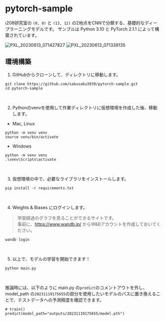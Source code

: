 # pytorch-sample
ι208研究室の `(0, 0)` と `(13, 12)` の2地点をCNNで分類する、基礎的なディープラーニングモデルです。
サンプルは Python 3.10 と PyTorch 2.1.1 によって構築されています。

![PXL_20230613_071427827](https://github.com/sakusaku3939/pytorch-sample/assets/53967490/c1687d33-d2ba-4a97-99c2-03e8bc9d924b)
![PXL_20230613_071338135](https://github.com/sakusaku3939/pytorch-sample/assets/53967490/745ee9d2-145e-4ce5-ad8b-64c1c62c34ec)

## 環境構築
1. GitHubからクローンして、ディレクトリに移動します。
```
git clone https://github.com/sakusaku3939/pytorch-sample.git
cd pytorch-sample
```
<br>

2. Pythonのvenvを使用して作業ディレクトリに仮想環境を作成した後、移動します。
- Mac, Linux
```
python -m venv venv
source venv/bin/activate
```
- Windows
```
python -m venv venv
.\venv\Scripts\activate
```
<br>

3. 仮想環境の中で、必要なライブラリをインストールします。
```
pip install -r requirements.txt
```
<br>

4. Weights & Biases にログインします。
> 学習経過のグラフを見ることができるサイトです。  
> 事前に、https://www.wandb.jp/ からW&Bアカウントを作成しておいてください。
```
wandb login
```
<br>

5. 以上で、モデルの学習を開始できます！
```
python main.py
```
<br>

推論時には、以下のように main.py の`predict`のコメントアウトを外し、model_path の`20231119175655`の部分を使用したいモデルのパスに置き換えることで、テストデータへの予測精度を確認できます。
```
# train()
predict(model_path="outputs/20231119175655/model.pth")
```
